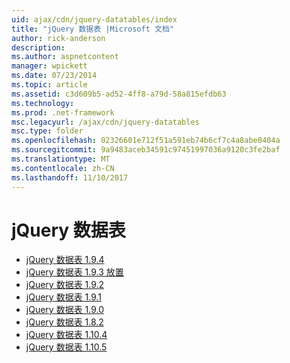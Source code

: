 ```yaml
---
uid: ajax/cdn/jquery-datatables/index
title: "jQuery 数据表 |Microsoft 文档"
author: rick-anderson
description: 
ms.author: aspnetcontent
manager: wpickett
ms.date: 07/23/2014
ms.topic: article
ms.assetid: c3d609b5-ad52-4ff8-a79d-58a815efdb63
ms.technology: 
ms.prod: .net-framework
msc.legacyurl: /ajax/cdn/jquery-datatables
msc.type: folder
ms.openlocfilehash: 02326601e712f51a591eb74b6cf7c4a8abe0404a
ms.sourcegitcommit: 9a9483aceb34591c97451997036a9120c3fe2baf
ms.translationtype: MT
ms.contentlocale: zh-CN
ms.lasthandoff: 11/10/2017
---
```

<a name="jquery-datatables"></a>jQuery 数据表
====================
- [jQuery 数据表 1.9.4](cdnjquerydatatables194.md)
- [jQuery 数据表 1.9.3 放置](cdnjquerydatatables193.md)
- [jQuery 数据表 1.9.2](cdnjquerydatatables192.md)
- [jQuery 数据表 1.9.1](cdnjquerydatatables191.md)
- [jQuery 数据表 1.9.0](cdnjquerydatatables190.md)
- [jQuery 数据表 1.8.2](cdnjquerydatatables182.md)
- [jQuery 数据表 1.10.4](cdnjquerydatatables104.md)
- [jQuery 数据表 1.10.5](cdnjquerydatatables105.md)
